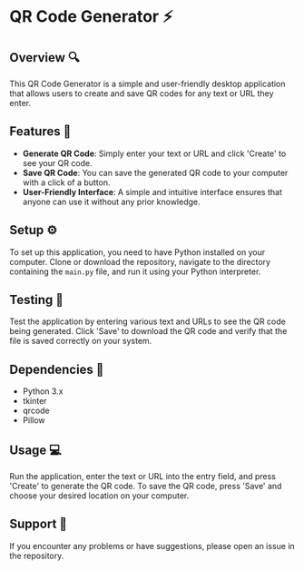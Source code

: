 # QR Code Generator :zap:

## Overview :mag:
This QR Code Generator is a simple and user-friendly desktop application that allows users to create and save QR codes for any text or URL they enter.

## Features :star2:
- **Generate QR Code**: Simply enter your text or URL and click 'Create' to see your QR code.
- **Save QR Code**: You can save the generated QR code to your computer with a click of a button.
- **User-Friendly Interface**: A simple and intuitive interface ensures that anyone can use it without any prior knowledge.

## Setup :gear:
To set up this application, you need to have Python installed on your computer. Clone or download the repository, navigate to the directory containing the `main.py` file, and run it using your Python interpreter.

## Testing :test_tube:
Test the application by entering various text and URLs to see the QR code being generated. Click 'Save' to download the QR code and verify that the file is saved correctly on your system.

## Dependencies :link:
- Python 3.x
- tkinter
- qrcode
- Pillow

## Usage :computer:
Run the application, enter the text or URL into the entry field, and press 'Create' to generate the QR code. To save the QR code, press 'Save' and choose your desired location on your computer.

## Support :handshake:
If you encounter any problems or have suggestions, please open an issue in the repository.
